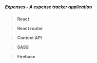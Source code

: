 ##### Expenses - A expense tracker application


>**React**

>**React router**

>**Context API**

>**SASS**

>**Firebase**